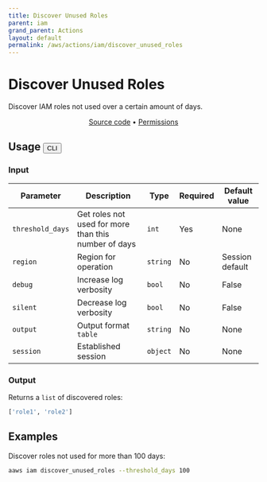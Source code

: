 ```yaml
---
title: Discover Unused Roles
parent: iam
grand_parent: Actions
layout: default
permalink: /aws/actions/iam/discover_unused_roles
---
```


# Discover Unused Roles

Discover IAM roles not used over a certain amount of days.<br/>

<p align="center">
   <a href="https://github.com/avtomat-hub/avtomat-aws/tree/main/avtomat_aws/services/iam/discover_unused_roles.py">Source code</a> •
   <a href="/aws/permissions/iam/discover_unused_roles">Permissions</a>
</p>

## Usage <button id="toggleButton" class="btn fs-3" onclick="toggleTables()">CLI</button>

### Input

| Parameter        | Description                                          | Type     | Required | Default value   |
|------------------|------------------------------------------------------|----------|----------|-----------------|
| `threshold_days` | Get roles not used for more than this number of days | `int`    | Yes      | None            |
| `region`         | Region for operation                                 | `string` | No       | Session default |
| `debug`          | Increase log verbosity                               | `bool`   | No       | False           |
| `silent`         | Decrease log verbosity                               | `bool`   | No       | False           |
| `output`         | Output format <br/> `table`                          | `string` | No       | None            |
| `session`        | Established session                                  | `object` | No       | None            |

### Output

Returns a `list` of discovered roles:

```python
['role1', 'role2']
```

<div markdown="1" id="cli" style="display: block;">

## Examples

Discover roles not used for more than 100 days:

```bash
aaws iam discover_unused_roles --threshold_days 100
```

</div>

<div markdown="1" id="prog" style="display: none;">

## Examples

Discover roles not used for more than 100 days:

```python
from avtomat_aws import iam

response = iam.discover_unused_roles(threshold_days=100)
```

</div>

<script>
  function toggleTables() {
    var cli = document.getElementById("cli");
    var prog = document.getElementById("prog");
    var toggleButton = document.getElementById("toggleButton");
    if (cli.style.display === "none") {
      cli.style.display = "block";
      prog.style.display = "none";
      toggleButton.innerHTML = "CLI";
    } else {
      cli.style.display = "none";
      prog.style.display = "block";
      toggleButton.innerHTML = "Programmatic";
    } 
  }
</script>